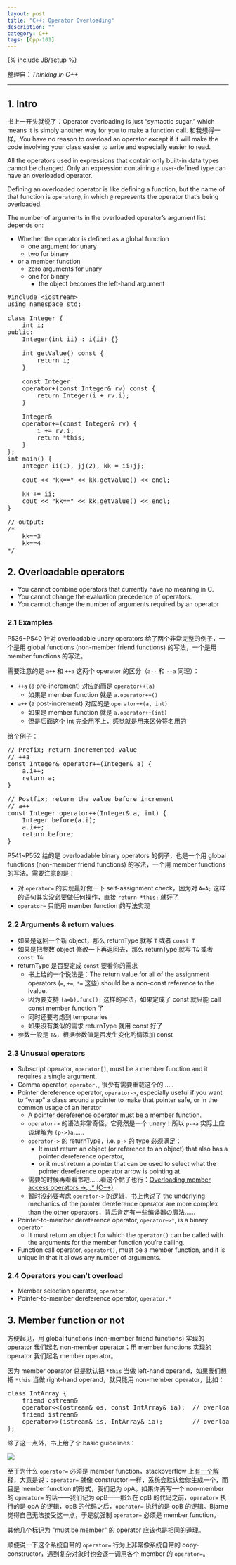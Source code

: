 ```yaml
---
layout: post
title: "C++: Operator Overloading"
description: ""
category: C++
tags: [Cpp-101]
---
```

{% include JB/setup %}

整理自：_Thinking in C++_

-----

## 1. Intro

书上一开头就说了：Operator overloading is just “syntactic sugar,” which means it is simply another way for you to make a function call. 和我想得一样。You have no reason to overload an operator except if it will make the code involving your class easier to write and especially easier to read.

All the operators used in expressions that contain only built-in data types cannot be changed. Only an expression containing a user-defined type can have an overloaded operator.

Defining an overloaded operator is like defining a function, but the name of that function is `operator@`, in which `@` represents the operator that’s being overloaded. 

The number of arguments in the overloaded operator’s argument list depends on:

* Whether the operator is defined as a global function
	* one argument for unary
	* two for binary 
* or a member function
	* zero arguments for unary
	* one for binary
		* the object becomes the left-hand argument
	
<pre class="prettyprint linenums">
#include &lt;iostream&gt;
using namespace std;

class Integer {
    int i;
public:
    Integer(int ii) : i(ii) {}
    
    int getValue() const {
		return i;
	}
    
	const Integer
    operator+(const Integer& rv) const {
        return Integer(i + rv.i);
    }
    
	Integer&
    operator+=(const Integer& rv) {
        i += rv.i;
        return *this;
    }
};
int main() {
    Integer ii(1), jj(2), kk = ii+jj;
    
    cout &lt;&lt; "kk==" &lt;&lt; kk.getValue() &lt;&lt; endl;
    
    kk += ii;
    cout &lt;&lt; "kk==" &lt;&lt; kk.getValue() &lt;&lt; endl;
}

// output:
/*
	kk==3
	kk==4
*/
</pre>

## 2. Overloadable operators

- You cannot combine operators that currently have no meaning in C.
- You cannot change the evaluation precedence of operators.
- You cannot change the number of arguments required by an operator

### 2.1 Examples

P536~P540 针对 overloadable unary operators 给了两个非常完整的例子，一个是用 global functions (non-member friend functions) 的写法，一个是用 member functions 的写法。

需要注意的是 `a++` 和 `++a` 这两个 operator 的区分（`a--` 和 `--a` 同理）：

* `++a` (a pre-increment) 对应的而是 `operator++(a)`
	* 如果是 member function 就是 `a.operator++()`
* `a++` (a post-increment) 对应的是 `operator++(a, int)`
	* 如果是 member function 就是 `a.operator++(int)`
	* 但是后面这个 int 完全用不上，感觉就是用来区分签名用的

给个例子：

<pre class="prettyprint linenums">
// Prefix; return incremented value
// ++a
const Integer& operator++(Integer& a) {
	a.i++;
	return a;
}

// Postfix; return the value before increment
// a++
const Integer operator++(Integer& a, int) {
	Integer before(a.i);
	a.i++;
	return before;
}
</pre>

P541~P552 给的是 overloadable binary operators 的例子，也是一个用 global functions (non-member friend functions) 的写法，一个用 member functions 的写法。需要注意的是：

* 对 `operator=` 的实现最好做一下 self-assignment check，因为对 `A=A;` 这样的语句其实没必要做任何操作，直接 `return *this;` 就好了
* `operator=` 只能用 member function 的写法实现

### 2.2 Arguments & return values

* 如果是返回一个新 object，那么 returnType 就写 `T` 或者 `const T`
* 如果是把参数 object 修改一下再返回去，那么 returnType 就写 `T&` 或者 `const T&`
* returnType 是否要定成 `const` 要看你的需求
	* 书上给的一个说法是：The return value for all of the assignment operators (`=`, `+=`, `*=` 这些) should be a non-const reference to the lvalue.
	* 因为要支持 `(a=b).func();` 这样的写法，如果定成了 const 就只能 call const member function 了
	* 同时还要考虑到 temporaries
	* 如果没有类似的需求 returnType 就用 const 好了
* 参数一般是 `T&`，根据参数值是否发生变化酌情添加 const

### 2.3 Unusual operators

- Subscript operator, `operator[]`, must be a member function and it requires a single argument.
- Comma operator, `operator,`, 很少有需要重载这个的……
- Pointer dereference operator, `operator->`, especially useful if you want to “wrap” a class around a pointer to make that pointer safe, or in the common usage of an iterator
	- A pointer dereference operator must be a member function. 
	- `operator->` 的语法非常奇怪，它竟然是一个 unary！所以 `p->a` 实际上应该理解为 `(p->)a`……
	- `operator->` 的 returnType，i.e. `p->` 的 type 必须满足：
		- It must return an object (or reference to an object) that also has a pointer dereference operator, 
		- or it must return a pointer that can be used to select what the pointer dereference operator arrow is pointing at.
	- 需要的时候再看看书吧……看这个帖子也行：[Overloading member access operators ->, .* (C++)](http://stackoverflow.com/questions/8777845/overloading-member-access-operators-c)
	- 暂时没必要考虑 `operator->` 的逻辑，书上也说了 the underlying mechanics of the pointer dereference operator are more complex than the other operators，背后肯定有一些编译器の魔法……
- Pointer-to-member dereference operator, `operator–>*`, is a binary operator
	- It must return an object for which the `operator()` can be called with the arguments for the member function you’re calling.
- Function call operator, `operator()`, must be a member function, and it is unique in that it allows any number of arguments.

### 2.4 Operators you can’t overload

- Member selection operator, `operator.`
- Pointer-to-member dereference operator, `operator.*`

## 3. Member function or not

方便起见，用 global functions (non-member friend functions) 实现的 operator 我们起名 non-member operator；用 member functions 实现的 operator 我们起名 member operator。

因为 member operator 总是默认把 `*this` 当做 left-hand operand，如果我们想把 `*this` 当做 right-hand operand，就只能用 non-member operator，比如：

<pre class="prettyprint linenums">
class IntArray {
	friend ostream&
	operator&lt;&lt;(ostream& os, const IntArray& ia); 	// overload cout&lt;&lt;IntArray
	friend istream&
	operator&gt;&gt;(istream& is, IntArray& ia);		// overload cin&gt;&gt;IntArray
};
</pre>

除了这一点外，书上给了个 basic guidelines：

![](https://jg5g2q.bn1304.livefilestore.com/y2p7PqCqz2ZIaby6DyoAfN3XH7eZMfgH_TQGHFGSL0E1QHXXSvQhuib4oJB5E0s1FnJBoTl5GqLn97HWZxe_l536QtKtLepriCghbiXLSfnMfDR_OnQ_mIHIFDbqlqxCYN8J6mGfBXcCwJnz902ZG9uTw/Basic%20guidelines.png?psid=1)

至于为什么 `operator=` 必须是 member function，stackoverflow 上[有一个解释](http://stackoverflow.com/a/3933864)，大意是说：`operator=` 就像 constructor 一样，系统会默认给你生成一个，而且是 member function 的形式，我们记为 opA。如果你再写一个 non-member 的 `operator=` 的话——我们记为 opB——那么在 opB 的代码之前，`operator=` 执行的是 opA 的逻辑，opB 的代码之后，`operator=` 执行的是 opB 的逻辑。Bjarne 觉得自己无法接受这一点，于是就强制 `operator=` 必须是 member function。

其他几个标记为 "must be member" 的 operator 应该也是相同的道理。

顺便说一下这个系统自带的 `operator=` 行为上非常像系统自带的 copy-constructor，遇到复杂对象时也会逐一调用各个 member 的 `operator=`。